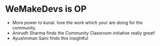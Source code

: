 # WeMakeDevs is OP

- More power to kunal. love the work which your are doing for the community.
- Anirudh Sharma finds the Community Classroom initiative really great!
- Ayushmman Saini finds this insightful
